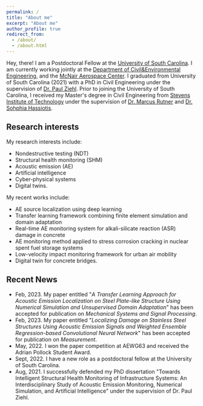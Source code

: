 ```yaml
---
permalink: /
title: "About me"
excerpt: "About me"
author_profile: true
redirect_from: 
  - /about/
  - /about.html
---
```



Hey, there! I am a Postdoctoral Fellow  at the [University of South Carolina](https://sc.edu/). I am currently working jointly at the [Department of Civil&Environmental Engineering](https://sc.edu/study/colleges_schools/engineering_and_computing/departments/civil_and_environmental_engineering/index.php), and the [McNair Aerospace Center](https://sc.edu/about/centers_institutes/mcnair/index.php). I graduated from University of South Carolina (2021) with a PhD in Civil Engineering under the supervision of [Dr. Paul Ziehl](https://sc.edu/study/colleges_schools/engineering_and_computing/faculty-staff/ziehl_paul.php). Prior to joining the University of South Carolina, I received my Master's degree in Civil Engineering from [Stevens Institute of Technology](https://www.stevens.edu/) under the supervision of [Dr. Marcus Rutner](https://www.tuhh.de/mvb/institute/team/prof-dr-marcus-rutner-institutsleiter.html) and [Dr. Sohphia Hassiotis](https://www.stevens.edu/news/stevens-community-celebrates-and-remembers-professor-sophia-hassiotis).




Research interests 
------
My research interests include:
- Nondestructive testing (NDT)
- Structural health monitoring (SHM)
- Acoustic emission (AE) 
- Artificial intelligence
- Cyber-physical systems
- Digital twins. 

My recent works include: 
- AE source localization using deep learning 
- Transfer learning framework combining finite element simulation and domain adaptation
- Real-time AE monitoring system for alkali-silicate reaction (ASR) damage in concrete
- AE monitoring method applied to stress corrosion cracking in nuclear spent fuel storage systems
- Low-velocity impact monitoring framework for urban air mobility
- Digital twin for concrete bridges.

Recent News
------
* Feb, 2023. My paper entitled "*A Transfer Learning Approach for Acoustic Emission Localization on Steel Plate-like Structure Using Numerical Simulation and Unsupervised Domain Adaptation*" has been accepted for publication on *Mechanical Systems and Signal Processing*.
* Feb, 2023. My paper entitled "*Localizing Damage on Stainless Steel Structures Using Acoustic Emission Signals and Weighted Ensemble Regression-based Convolutional Neural Network*" has been accepted for publication on *Measurement*.
* May, 2022. I won the paper competition at AEWG63 and received the Adrian Pollock Student Award.
* Sept, 2022. I have a new role as a postdoctoral fellow at the University of South Carolina.
* Aug, 2021. I successfully defended my PhD dissertation "Towards Intelligent Structural Health Monitoring of Infrastructure Systems: An Interdisciplinary Study of Acoustic Emission Monitoring, Numerical Simulation, and Artificial Intelligence" under the supervision of Dr. Paul Ziehl.
